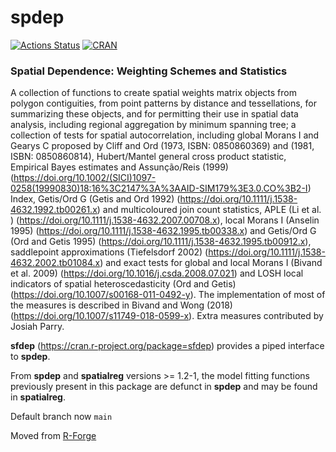 # spdep

[![Actions Status](https://github.com/r-spatial/spdep/workflows/R-CMD-check/badge.svg)](https://github.com/r-spatial/spdep/actions)
[![CRAN](http://www.r-pkg.org/badges/version/spdep)](https://cran.r-project.org/package=spdep)

### Spatial Dependence: Weighting Schemes and Statistics

A collection of functions to create spatial weights matrix objects from polygon contiguities, from point patterns by distance and tessellations, for summarizing these objects, and for permitting their use in spatial data analysis, including regional aggregation by minimum spanning tree; a collection of tests for spatial autocorrelation, including global Morans I and Gearys C proposed by Cliff and Ord (1973, ISBN: 0850860369) and (1981, ISBN: 0850860814), Hubert/Mantel general cross product statistic, Empirical Bayes estimates and Assunção/Reis (1999) (https://doi.org/10.1002/(SICI)1097-0258(19990830)18:16%3C2147%3A%3AAID-SIM179%3E3.0.CO%3B2-I) Index, Getis/Ord G (Getis and Ord 1992) (https://doi.org/10.1111/j.1538-4632.1992.tb00261.x) and multicoloured join count statistics, APLE (Li et al. ) (https://doi.org/10.1111/j.1538-4632.2007.00708.x), local Morans I (Anselin 1995) (https://doi.org/10.1111/j.1538-4632.1995.tb00338.x) and Getis/Ord G (Ord and Getis 1995) (https://doi.org/10.1111/j.1538-4632.1995.tb00912.x), saddlepoint approximations (Tiefelsdorf 2002) (https://doi.org/10.1111/j.1538-4632.2002.tb01084.x) and exact tests for global and local Morans I (Bivand et al. 2009) (https://doi.org/10.1016/j.csda.2008.07.021) and LOSH local indicators of spatial heteroscedasticity (Ord and Getis) (https://doi.org/10.1007/s00168-011-0492-y). The implementation of most of the measures is described in Bivand and Wong (2018) (https://doi.org/10.1007/s11749-018-0599-x). Extra measures contributed by Josiah Parry.

**sfdep** (https://cran.r-project.org/package=sfdep) provides a piped interface to **spdep**.

From **spdep** and **spatialreg** versions >= 1.2-1, the model fitting functions previously present in this package are defunct in **spdep** and may be found in **spatialreg**.

Default branch now `main`

Moved from [R-Forge](https://r-forge.r-project.org/projects/spdep/)
